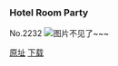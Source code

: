 ### Hotel Room Party
No.2232
![图片不见了~~~](https://imgs.xkcd.com/comics/hotel_room_party.png)

[原址](https://xkcd.com//2232) [下载](https://imgs.xkcd.com/comics/hotel_room_party.png)

